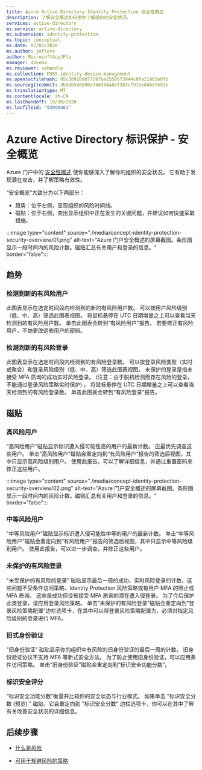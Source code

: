 ```yaml
---
title: Azure Active Directory Identity Protection 安全性概述
description: 了解安全概述如何使你了解组织的安全状况。
services: active-directory
ms.service: active-directory
ms.subservice: identity-protection
ms.topic: conceptual
ms.date: 07/02/2020
ms.author: joflore
author: MicrosoftGuyJFlo
manager: daveba
ms.reviewer: sahandle
ms.collection: M365-identity-device-management
ms.openlocfilehash: 95c589289d77597be2550673944c8fa21902e0fb
ms.sourcegitcommit: 3bdeb546890a740384a8ef383cf915e84bd7e91e
ms.translationtype: MT
ms.contentlocale: zh-CN
ms.lasthandoff: 10/30/2020
ms.locfileid: "93098461"
---
```

# <a name="azure-active-directory-identity-protection---security-overview"></a>Azure Active Directory 标识保护 - 安全概览

Azure 门户中的 [安全性概述](https://aka.ms/IdentityProtectionRefresh) 使你能够深入了解你的组织的安全状况。 它有助于发现潜在攻击，并了解策略有效性。

“安全概览”大致分为以下两部分：

- 趋势：位于左侧，呈现组织的风险时间线。
- 磁贴：位于右侧，突出显示组织中正在发生的关键问题，并建议如何快速采取措施。

:::image type="content" source="./media/concept-identity-protection-security-overview/01.png" alt-text="Azure 门户安全概述的屏幕截图。条形图显示一段时间内的风险计数。磁贴汇总有关用户和登录的信息。" border="false":::
  
## <a name="trends"></a>趋势

### <a name="new-risky-users-detected"></a>检测到新的有风险用户

此图表显示在选定时间段内检测到的新的有风险用户数。 可以按用户风险级别（低、中、高）筛选此图表视图。 将鼠标悬停在 UTC 日期增量之上可以查看当天检测到的有风险用户数。 单击此图表会转到“有风险用户”报告。 若要修正有风险用户，不妨更改这些用户的密码。

### <a name="new-risky-sign-ins-detected"></a>检测到新的有风险登录

此图表显示在选定时间段内检测到的有风险登录数。 可以按登录风险类型（实时或聚合）和登录风险级别（低、中、高）筛选此图表视图。 未保护的登录是指未接受 MFA 质询的成功实时风险登录。  (注意：由于脱机检测而存在风险的登录，不能通过登录风险策略实时保护) 。 将鼠标悬停在 UTC 日期增量之上可以查看当天检测到的有风险登录数。 单击此图表会转到“有风险登录”报告。

## <a name="tiles"></a>磁贴
 
### <a name="high-risk-users"></a>高风险用户

“高风险用户”磁贴显示标识遭入侵可能性高的用户的最新计数。 应最优先调查这些用户。 单击“高风险用户”磁贴会重定向到“有风险用户”报告的筛选后视图，其中只显示高风险级别用户。 使用此报告，可以了解详细信息，并通过重置密码来修正这些用户。

:::image type="content" source="./media/concept-identity-protection-security-overview/02.png" alt-text="Azure 门户安全概述的屏幕截图。条形图显示一段时间内的风险计数。磁贴汇总有关用户和登录的信息。" border="false":::

### <a name="medium-risk-users"></a>中等风险用户
“中等风险用户”磁贴显示标识遭入侵可能性中等的用户的最新计数。 单击“中等风险用户”磁贴会重定向到“有风险用户”报告的筛选后视图，其中只显示中等风险级别用户。 使用此报告，可以进一步调查，并修正这些用户。

### <a name="unprotected-risky-sign-ins"></a>未保护的有风险登录

"未受保护的有风险的登录" 磁贴显示最后一周的成功、实时风险登录的计数，这些问题不受条件访问策略、Identity Protection 风险策略或每用户 MFA 的阻止或 MFA 质询。 这些是成功但没有接受 MFA 质询的潜在遭入侵登录。 为了今后保护此类登录，请应用登录风险策略。 单击“未保护的有风险登录”磁贴会重定向到“登录风险策略配置”边栏选项卡，在其中可以将登录风险策略配置为，必须对指定风险级别的登录进行 MFA。

### <a name="legacy-authentication"></a>旧式身份验证

"旧身份验证" 磁贴显示你的组织中有风险的旧身份验证的最后一周的计数。 旧身份验证协议不支持 MFA 等新式安全方法。 为了防止使用旧身份验证，可以应用条件访问策略。 单击“旧身份验证”磁贴会重定向到“标识安全功能分数”。

### <a name="identity-secure-score"></a>标识安全评分

“标识安全功能分数”衡量并比较你的安全状态与行业模式。 如果单击 "标识安全分数 (预览) " 磁贴，它会重定向到 "标识安全分数" 边栏选项卡，你可以在其中了解有关改善安全状况的详细信息。

## <a name="next-steps"></a>后续步骤

- [什么是风险](concept-identity-protection-risks.md)

- [可用于规避风险的策略](concept-identity-protection-policies.md)
